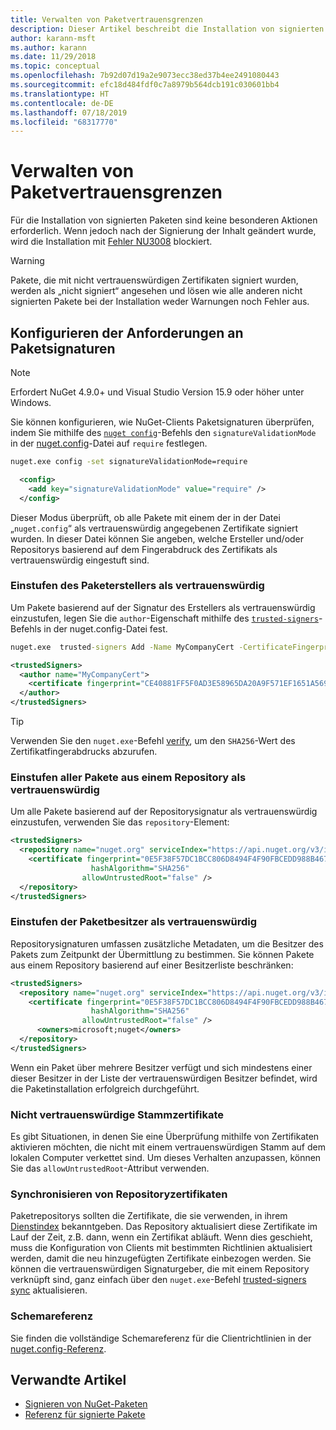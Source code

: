 ```yaml
---
title: Verwalten von Paketvertrauensgrenzen
description: Dieser Artikel beschreibt die Installation von signierten NuGet-Paketen und die Konfiguration von Vertrauenseinstellungen für die Paketsignatur.
author: karann-msft
ms.author: karann
ms.date: 11/29/2018
ms.topic: conceptual
ms.openlocfilehash: 7b92d07d19a2e9073ecc38ed37b4ee2491080443
ms.sourcegitcommit: efc18d484fdf0c7a8979b564dcb191c030601bb4
ms.translationtype: HT
ms.contentlocale: de-DE
ms.lasthandoff: 07/18/2019
ms.locfileid: "68317770"
---
```

# <a name="manage-package-trust-boundaries"></a>Verwalten von Paketvertrauensgrenzen

Für die Installation von signierten Paketen sind keine besonderen Aktionen erforderlich. Wenn jedoch nach der Signierung der Inhalt geändert wurde, wird die Installation mit [Fehler NU3008](../reference/errors-and-warnings/NU3008.md) blockiert.

> [!Warning]
> Pakete, die mit nicht vertrauenswürdigen Zertifikaten signiert wurden, werden als „nicht signiert“ angesehen und lösen wie alle anderen nicht signierten Pakete bei der Installation weder Warnungen noch Fehler aus.

## <a name="configure-package-signature-requirements"></a>Konfigurieren der Anforderungen an Paketsignaturen

> [!Note]
> Erfordert NuGet 4.9.0+ und Visual Studio Version 15.9 oder höher unter Windows.

Sie können konfigurieren, wie NuGet-Clients Paketsignaturen überprüfen, indem Sie mithilfe des [`nuget config`](../reference/cli-reference/cli-ref-config.md)-Befehls den `signatureValidationMode` in der [nuget.config](../reference/nuget-config-file.md)-Datei auf `require` festlegen.

```cmd
nuget.exe config -set signatureValidationMode=require
```

```xml
  <config>
    <add key="signatureValidationMode" value="require" />
  </config>
```

Dieser Modus überprüft, ob alle Pakete mit einem der in der Datei „`nuget.config`“ als vertrauenswürdig angegebenen Zertifikate signiert wurden. In dieser Datei können Sie angeben, welche Ersteller und/oder Repositorys basierend auf dem Fingerabdruck des Zertifikats als vertrauenswürdig eingestuft sind.

### <a name="trust-package-author"></a>Einstufen des Paketerstellers als vertrauenswürdig

Um Pakete basierend auf der Signatur des Erstellers als vertrauenswürdig einzustufen, legen Sie die `author`-Eigenschaft mithilfe des [`trusted-signers`](../reference/cli-reference/cli-ref-trusted-signers.md)-Befehls in der nuget.config-Datei fest.

```cmd
nuget.exe  trusted-signers Add -Name MyCompanyCert -CertificateFingerprint CE40881FF5F0AD3E58965DA20A9F571EF1651A56933748E1BF1C99E537C4E039 -FingerprintAlgorithm SHA256
```

```xml
<trustedSigners>
  <author name="MyCompanyCert">
    <certificate fingerprint="CE40881FF5F0AD3E58965DA20A9F571EF1651A56933748E1BF1C99E537C4E039" hashAlgorithm="SHA256" allowUntrustedRoot="false" />
  </author>
</trustedSigners>
```

>[!TIP]
>Verwenden Sie den `nuget.exe`-Befehl [verify](../reference/cli-reference/cli-ref-verify.md), um den `SHA256`-Wert des Zertifikatfingerabdrucks abzurufen.


### <a name="trust-all-packages-from-a-repository"></a>Einstufen aller Pakete aus einem Repository als vertrauenswürdig

Um alle Pakete basierend auf der Repositorysignatur als vertrauenswürdig einzustufen, verwenden Sie das `repository`-Element:

```xml
<trustedSigners>  
  <repository name="nuget.org" serviceIndex="https://api.nuget.org/v3/index.json">
    <certificate fingerprint="0E5F38F57DC1BCC806D8494F4F90FBCEDD988B4676070...." 
                  hashAlgorithm="SHA256" 
                allowUntrustedRoot="false" />
  </repository>
</trustedSigners>
```

### <a name="trust-package-owners"></a>Einstufen der Paketbesitzer als vertrauenswürdig

Repositorysignaturen umfassen zusätzliche Metadaten, um die Besitzer des Pakets zum Zeitpunkt der Übermittlung zu bestimmen. Sie können Pakete aus einem Repository basierend auf einer Besitzerliste beschränken:

```xml
<trustedSigners>  
  <repository name="nuget.org" serviceIndex="https://api.nuget.org/v3/index.json">
    <certificate fingerprint="0E5F38F57DC1BCC806D8494F4F90FBCEDD988B4676070...." 
                  hashAlgorithm="SHA256" 
                allowUntrustedRoot="false" />
      <owners>microsoft;nuget</owners>
  </repository>
</trustedSigners>
```

Wenn ein Paket über mehrere Besitzer verfügt und sich mindestens einer dieser Besitzer in der Liste der vertrauenswürdigen Besitzer befindet, wird die Paketinstallation erfolgreich durchgeführt.

### <a name="untrusted-root-certificates"></a>Nicht vertrauenswürdige Stammzertifikate

Es gibt Situationen, in denen Sie eine Überprüfung mithilfe von Zertifikaten aktivieren möchten, die nicht mit einem vertrauenswürdigen Stamm auf dem lokalen Computer verkettet sind. Um dieses Verhalten anzupassen, können Sie das `allowUntrustedRoot`-Attribut verwenden.

### <a name="sync-repository-certificates"></a>Synchronisieren von Repositoryzertifikaten

Paketrepositorys sollten die Zertifikate, die sie verwenden, in ihrem [Dienstindex](../api/service-index.md) bekanntgeben. Das Repository aktualisiert diese Zertifikate im Lauf der Zeit, z.B. dann, wenn ein Zertifikat abläuft. Wenn dies geschieht, muss die Konfiguration von Clients mit bestimmten Richtlinien aktualisiert werden, damit die neu hinzugefügten Zertifikate einbezogen werden. Sie können die vertrauenswürdigen Signaturgeber, die mit einem Repository verknüpft sind, ganz einfach über den `nuget.exe`-Befehl [trusted-signers sync](../reference/cli-reference/cli-ref-trusted-signers.md#nuget-trusted-signers-sync--name-) aktualisieren.

### <a name="schema-reference"></a>Schemareferenz

Sie finden die vollständige Schemareferenz für die Clientrichtlinien in der [nuget.config-Referenz](../reference/nuget-config-file.md#trustedsigners-section).

## <a name="related-articles"></a>Verwandte Artikel

- [Signieren von NuGet-Paketen](../create-packages/Sign-a-Package.md)
- [Referenz für signierte Pakete](../reference/Signed-Packages-Reference.md)
